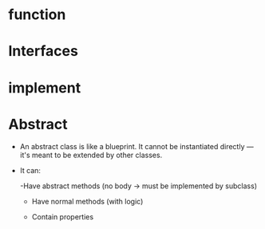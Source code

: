 # function

# Interfaces

# implement

# Abstract

- An abstract class is like a blueprint.
  It cannot be instantiated directly — it's meant to be extended by other classes.

- It can:

  -Have abstract methods (no body → must be implemented by subclass)

  - Have normal methods (with logic)

  - Contain properties
